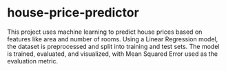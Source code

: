 # house-price-predictor
This project uses machine learning to predict house prices based on features like area and number of rooms. Using a Linear Regression model, the dataset is preprocessed and split into training and test sets. The model is trained, evaluated, and visualized, with Mean Squared Error used as the evaluation metric.
